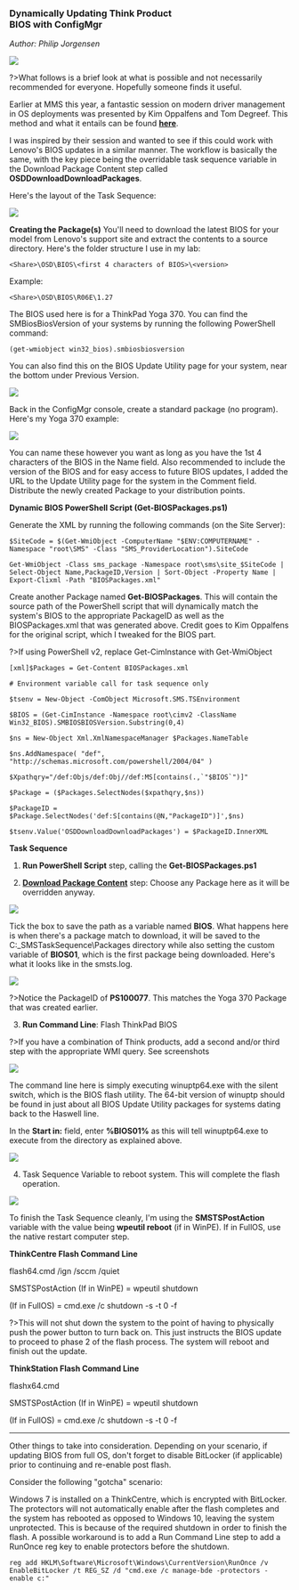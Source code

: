 ### Dynamically Updating Think Product <br> BIOS with ConfigMgr
*Author: Philip Jorgensen*

![](../img/2017/dynamic_bios_update/holygrail.jpg)

?>What follows is a brief look at what is possible and not necessarily recommended for everyone.  Hopefully someone finds it useful.

Earlier at MMS this year, a fantastic session on modern driver management in OS deployments was presented by Kim Oppalfens and Tom Degreef.  This method and what it entails can be found [**here**](http://www.oscc.be/sccm/osd/The-holy-grail-of-ConfigMgr-diver-management,-or-whatever-you-want-to-call-it/).

I was inspired by their session and wanted to see if this could work with Lenovo's BIOS updates in a similar manner.  The workflow is basically the same, with the key piece being the overridable task sequence variable in the Download Package Content step called **OSDDownloadDownloadPackages**.

Here's the layout of the Task Sequence:

![](../img/2017/dynamic_bios_update/image1.jpg)

**Creating the Package(s)**
You'll need to download the latest BIOS for your model from Lenovo's support site and extract the contents to a source directory.  Here's the folder structure I use in my lab:

```
<Share>\OSD\BIOS\<first 4 characters of BIOS>\<version>
```

Example:
```
<Share>\OSD\BIOS\R06E\1.27
```

The BIOS used here is for a ThinkPad Yoga 370.  You can find the SMBiosBiosVersion of your systems by running the following PowerShell command:

```
(get-wmiobject win32_bios).smbiosbiosversion
```

You can also find this on the BIOS Update Utility page for your system, near the bottom under Previous Version.

![](../img/2017/dynamic_bios_update/image2.jpg)

Back in the ConfigMgr console, create a standard package (no program).  Here's my Yoga 370 example:

![](../img/2017/dynamic_bios_update/image3.jpg)

You can name these however you want as long as you have the 1st 4 characters of the BIOS in the Name field.  Also recommended to include the version of the BIOS and for easy access to future BIOS updates, I added the URL to the Update Utility page for the system in the Comment field.  Distribute the newly created Package to your distribution points.

**Dynamic BIOS PowerShell Script (Get-BIOSPackages.ps1)**

Generate the XML by running the following commands (on the Site Server):

```
$SiteCode = $(Get-WmiObject -ComputerName "$ENV:COMPUTERNAME" -Namespace "root\SMS" -Class "SMS_ProviderLocation").SiteCode

Get-WmiObject -Class sms_package -Namespace root\sms\site_$SiteCode | Select-Object Name,PackageID,Version | Sort-Object -Property Name | Export-Clixml -Path "BIOSPackages.xml"
```

Create another Package named **Get-BIOSPackages**.  This will contain the source path of the PowerShell script that will dynamically match the system's BIOS to the appropriate PackageID as well as the BIOSPackages.xml that was generated above.  Credit goes to Kim Oppalfens for the original script, which I tweaked for the BIOS part.

?>If using PowerShell v2, replace Get-CimInstance with Get-WmiObject

```
[xml]$Packages = Get-Content BIOSPackages.xml

# Environment variable call for task sequence only
   
$tsenv = New-Object -ComObject Microsoft.SMS.TSEnvironment
    
$BIOS = (Get-CimInstance -Namespace root\cimv2 -ClassName Win32_BIOS).SMBIOSBIOSVersion.Substring(0,4)

$ns = New-Object Xml.XmlNamespaceManager $Packages.NameTable

$ns.AddNamespace( "def", "http://schemas.microsoft.com/powershell/2004/04" )

$Xpathqry="/def:Objs/def:Obj//def:MS[contains(.,`"$BIOS`")]"

$Package = ($Packages.SelectNodes($xpathqry,$ns))

$PackageID = $Package.SelectNodes('def:S[contains(@N,"PackageID")]',$ns)

$tsenv.Value('OSDDownloadDownloadPackages') = $PackageID.InnerXML
```

**Task Sequence**

1. **Run PowerShell Script** step, calling the **Get-BIOSPackages.ps1**

2. [**Download Package Content**](https://docs.microsoft.com/en-us/sccm/osd/understand/task-sequence-steps#BKMK_DownloadPackageContent) step:  Choose any Package here as it will be overridden anyway.

![](../img/2017/dynamic_bios_update/image4.jpg)

Tick the box to save the path as a variable named **BIOS**.  What happens here is when there's a package match to download, it will be saved to the C:\_SMSTaskSequence\Packages directory while also setting the custom variable of **BIOS01**, which is the first package being downloaded.  Here's what it looks like in the smsts.log.

![](../img/2017/dynamic_bios_update/image5.jpg)

?>Notice the PackageID of **PS100077**.  This matches the Yoga 370 Package that was created earlier.

3. **Run Command Line**: Flash ThinkPad BIOS

?>If you have a combination of Think products, add a second and/or third step with the appropriate WMI query. See screenshots

![](../img/2017/dynamic_bios_update/image6.jpg)

The command line here is simply executing winuptp64.exe with the silent switch, which is the BIOS flash utility.  The 64-bit version of winuptp should be found in just about all BIOS Update Utility packages for systems dating back to the Haswell line.

In the **Start in:** field, enter **%BIOS01%** as this will tell winuptp64.exe to execute from the directory as explained above.

![](../img/2017/dynamic_bios_update/image7.jpg)

4. Task Sequence Variable to reboot system.  This will complete the flash operation.

![](../img/2017/dynamic_bios_update/image8.jpg)

To finish the Task Sequence cleanly, I'm using the **SMSTSPostAction** variable with the value being **wpeutil reboot** (if in WinPE).  If in FullOS, use the native restart computer step.

**ThinkCentre Flash Command Line**

flash64.cmd /ign /sccm /quiet

SMSTSPostAction (If in WinPE) = wpeutil shutdown 

(If in FullOS) = cmd.exe /c shutdown -s -t 0 -f

?>This will not shut down the system to the point of having to physically push the power button to turn back on.  This just instructs the BIOS update to proceed to phase 2 of the flash process. The system will reboot and finish out the update.

**ThinkStation Flash Command Line**

flashx64.cmd

SMSTSPostAction (If in WinPE) = wpeutil shutdown 

(If in FullOS) = cmd.exe /c shutdown -s -t 0 -f

---

Other things to take into consideration.
Depending on your scenario, if updating BIOS from full OS, don't forget to disable BitLocker (if applicable) prior to continuing and re-enable post flash.

Consider the following "gotcha" scenario:

Windows 7 is installed on a ThinkCentre, which is encrypted with BitLocker.  The protectors will not automatically enable after the flash completes and the system has rebooted as opposed to Windows 10, leaving the system unprotected.  This is because of the required shutdown in order to finish the flash.  A possible workaround is to add a Run Command Line step to add a RunOnce reg key to enable protectors before the shutdown.
```
reg add HKLM\Software\Microsoft\Windows\CurrentVersion\RunOnce /v EnableBitLocker /t REG_SZ /d "cmd.exe /c manage-bde -protectors -enable c:"
```